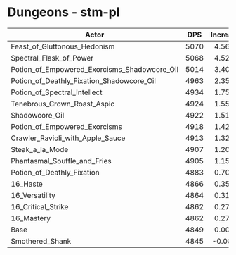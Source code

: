 # Dungeons - stm-pl
| Actor | DPS | Increase |
|---|:---:|:---:|
|Feast_of_Gluttonous_Hedonism|5070|4.56%|
|Spectral_Flask_of_Power|5068|4.52%|
|Potion_of_Empowered_Exorcisms_Shadowcore_Oil|5014|3.40%|
|Potion_of_Deathly_Fixation_Shadowcore_Oil|4963|2.35%|
|Potion_of_Spectral_Intellect|4934|1.75%|
|Tenebrous_Crown_Roast_Aspic|4924|1.55%|
|Shadowcore_Oil|4922|1.51%|
|Potion_of_Empowered_Exorcisms|4918|1.42%|
|Crawler_Ravioli_with_Apple_Sauce|4913|1.32%|
|Steak_a_la_Mode|4907|1.20%|
|Phantasmal_Souffle_and_Fries|4905|1.15%|
|Potion_of_Deathly_Fixation|4883|0.70%|
|16_Haste|4866|0.35%|
|16_Versatility|4864|0.31%|
|16_Critical_Strike|4862|0.27%|
|16_Mastery|4862|0.27%|
|Base|4849|0.00%|
|Smothered_Shank|4845|-0.08%|
